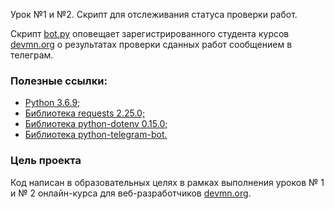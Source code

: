  Урок №1 и №2. Скрипт для отслеживания статуса проверки работ. 

Скрипт [bot.py](https://github.com/ArtsAnton/devman_hw/blob/main/bot/les_1/bot.py) оповещает зарегистрированного студента курсов [devmn.org](https://dvmn.org/modules/chat-bots/) 
о результатах проверки сданных работ сообщением в телеграм.

### Полезные ссылки:
* [Python 3.6.9;](https://www.python.org/downloads/)
* [Библиотека requests 2.25.0;](https://requests.readthedocs.io/en/master/)
* [Библиотека python-dotenv 0.15.0;](https://pypi.org/project/python-dotenv/)
* [Библиотека python-telegram-bot.](https://github.com/python-telegram-bot/python-telegram-bot#installing)

### Цель проекта

Код написан в образовательных целях в рамках выполнения уроков № 1 и № 2 онлайн-курса для веб-разработчиков [devmn.org](https://dvmn.org/modules/chat-bots/).